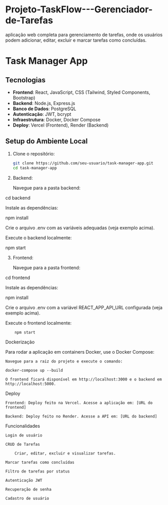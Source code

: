 # Projeto-TaskFlow---Gerenciador-de-Tarefas
aplicação web completa para gerenciamento de tarefas, onde os usuários podem adicionar, editar, excluir e marcar tarefas como concluídas. 

# Task Manager App

## Tecnologias

- **Frontend**: React, JavaScript, CSS (Tailwind, Styled Components, Bootstrap)
- **Backend**: Node.js, Express.js
- **Banco de Dados**: PostgreSQL
- **Autenticação**: JWT, bcrypt
- **Infraestrutura**: Docker, Docker Compose
- **Deploy**: Vercel (Frontend), Render (Backend)

## Setup do Ambiente Local

1. Clone o repositório:
   ```bash
   git clone https://github.com/seu-usuario/task-manager-app.git
   cd task-manager-app

2. Backend:

    Navegue para a pasta backend:

cd backend

Instale as dependências:

npm install

Crie o arquivo .env com as variáveis adequadas (veja exemplo acima).

Execute o backend localmente:

npm start

3. Frontend:

    Navegue para a pasta frontend:

cd frontend

Instale as dependências:

npm install

Crie o arquivo .env com a variável REACT_APP_API_URL configurada (veja exemplo acima).

Execute o frontend localmente:

        npm start

Dockerização

Para rodar a aplicação em containers Docker, use o Docker Compose:

    Navegue para a raiz do projeto e execute o comando:

    docker-compose up --build

    O frontend ficará disponível em http://localhost:3000 e o backend em http://localhost:5000.

Deploy

    Frontend: Deploy feito na Vercel. Acesse a aplicação em: [URL do frontend]

    Backend: Deploy feito no Render. Acesse a API em: [URL do backend]

Funcionalidades

    Login de usuário

    CRUD de Tarefas

        Criar, editar, excluir e visualizar tarefas.

    Marcar tarefas como concluídas

    Filtro de tarefas por status

    Autenticação JWT

    Recuperação de senha

    Cadastro de usuário

